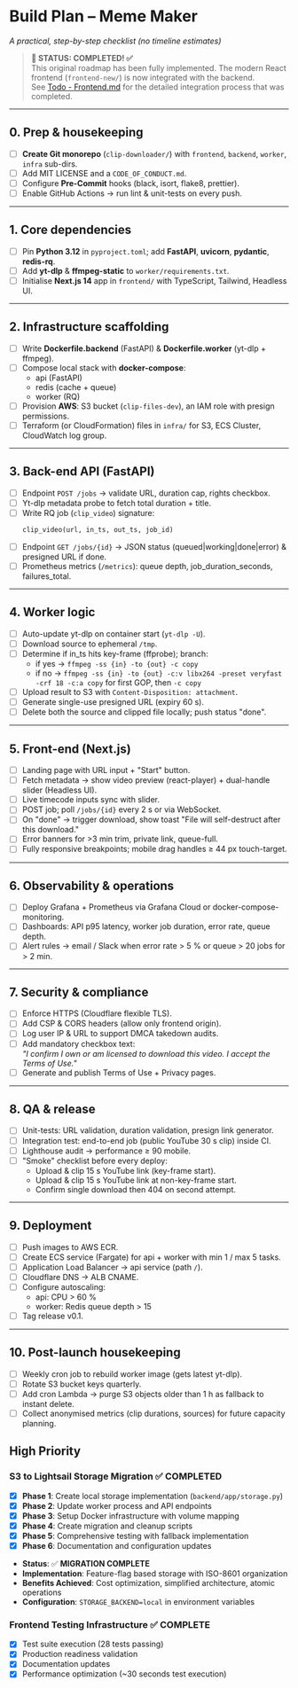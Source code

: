 # Build Plan – Meme Maker 
*A practical, step-by-step checklist (no timeline estimates)*

> **🎉 STATUS: COMPLETED! ✅**  
> This original roadmap has been fully implemented. The modern React frontend (`frontend-new/`) is now integrated with the backend.  
> See [Todo - Frontend.md](Todo%20-%20Frontend.md) for the detailed integration process that was completed.  

---

## 0. Prep & housekeeping
- [ ] **Create Git monorepo** (`clip-downloader/`) with `frontend`, `backend`, `worker`, `infra` sub-dirs.  
- [ ] Add MIT LICENSE and a `CODE_OF_CONDUCT.md`.  
- [ ] Configure **Pre-Commit** hooks (black, isort, flake8, prettier).  
- [ ] Enable GitHub Actions → run lint & unit-tests on every push.  

---

## 1. Core dependencies
- [ ] Pin **Python 3.12** in `pyproject.toml`; add **FastAPI**, **uvicorn**, **pydantic**, **redis-rq**.  
- [ ] Add **yt-dlp** & **ffmpeg-static** to `worker/requirements.txt`.  
- [ ] Initialise **Next.js 14** app in `frontend/` with TypeScript, Tailwind, Headless UI.  

---

## 2. Infrastructure scaffolding
- [ ] Write **Dockerfile.backend** (FastAPI) & **Dockerfile.worker** (yt-dlp + ffmpeg).  
- [ ] Compose local stack with **docker-compose**:  
  - api (FastAPI)  
  - redis (cache + queue)  
  - worker (RQ)  
- [ ] Provision **AWS**: S3 bucket (`clip-files-dev`), an IAM role with presign permissions.  
- [ ] Terraform (or CloudFormation) files in `infra/` for S3, ECS Cluster, CloudWatch log group.  

---

## 3. Back-end API (FastAPI)
- [ ] Endpoint `POST /jobs` → validate URL, duration cap, rights checkbox.  
- [ ] Yt-dlp metadata probe to fetch total duration + title.  
- [ ] Write RQ job (`clip_video`) signature:  
  ```python
  clip_video(url, in_ts, out_ts, job_id)
  ```
- [ ] Endpoint `GET /jobs/{id}` → JSON status (queued|working|done|error) & presigned URL if done.  
- [ ] Prometheus metrics (`/metrics`): queue depth, job_duration_seconds, failures_total.  

---

## 4. Worker logic
- [ ] Auto-update yt-dlp on container start (`yt-dlp -U`).  
- [ ] Download source to ephemeral `/tmp`.  
- [ ] Determine if in_ts hits key-frame (ffprobe); branch:  
  - if yes → `ffmpeg -ss {in} -to {out} -c copy`  
  - if no → `ffmpeg -ss {in} -to {out} -c:v libx264 -preset veryfast -crf 18 -c:a copy` for first GOP, then `-c copy`  
- [ ] Upload result to S3 with `Content-Disposition: attachment`.  
- [ ] Generate single-use presigned URL (expiry 60 s).  
- [ ] Delete both the source and clipped file locally; push status "done".  

---

## 5. Front-end (Next.js)
- [ ] Landing page with URL input + "Start" button.  
- [ ] Fetch metadata → show video preview (react-player) + dual-handle slider (Headless UI).  
- [ ] Live timecode inputs sync with slider.  
- [ ] POST job; poll `/jobs/{id}` every 2 s or via WebSocket.  
- [ ] On "done" → trigger download, show toast "File will self-destruct after this download."  
- [ ] Error banners for >3 min trim, private link, queue-full.  
- [ ] Fully responsive breakpoints; mobile drag handles ≥ 44 px touch-target.  

---

## 6. Observability & operations
- [ ] Deploy Grafana + Prometheus via Grafana Cloud or docker-compose-monitoring.  
- [ ] Dashboards: API p95 latency, worker job duration, error rate, queue depth.  
- [ ] Alert rules → email / Slack when error rate > 5 % or queue > 20 jobs for > 2 min.  

---

## 7. Security & compliance
- [ ] Enforce HTTPS (Cloudflare flexible TLS).  
- [ ] Add CSP & CORS headers (allow only frontend origin).  
- [ ] Log user IP & URL to support DMCA takedown audits.  
- [ ] Add mandatory checkbox text:  
  *"I confirm I own or am licensed to download this video. I accept the Terms of Use."*  
- [ ] Generate and publish Terms of Use + Privacy pages.  

---

## 8. QA & release
- [ ] Unit-tests: URL validation, duration validation, presign link generator.  
- [ ] Integration test: end-to-end job (public YouTube 30 s clip) inside CI.  
- [ ] Lighthouse audit → performance ≥ 90 mobile.  
- [ ] "Smoke" checklist before every deploy:  
  - Upload & clip 15 s YouTube link (key-frame start).  
  - Upload & clip 15 s YouTube link at non-key-frame start.  
  - Confirm single download then 404 on second attempt.  

---

## 9. Deployment
- [ ] Push images to AWS ECR.  
- [ ] Create ECS service (Fargate) for api + worker with min 1 / max 5 tasks.  
- [ ] Application Load Balancer → api service (path `/`).  
- [ ] Cloudflare DNS → ALB CNAME.  
- [ ] Configure autoscaling:  
  - api: CPU > 60 %  
  - worker: Redis queue depth > 15  
- [ ] Tag release v0.1.  

---

## 10. Post-launch housekeeping
- [ ] Weekly cron job to rebuild worker image (gets latest yt-dlp).  
- [ ] Rotate S3 bucket keys quarterly.  
- [ ] Add cron Lambda → purge S3 objects older than 1 h as fallback to instant delete.  
- [ ] Collect anonymised metrics (clip durations, sources) for future capacity planning.  

## High Priority

### S3 to Lightsail Storage Migration ✅ COMPLETED
- [x] **Phase 1**: Create local storage implementation (`backend/app/storage.py`)
- [x] **Phase 2**: Update worker process and API endpoints
- [x] **Phase 3**: Setup Docker infrastructure with volume mapping
- [x] **Phase 4**: Create migration and cleanup scripts
- [x] **Phase 5**: Comprehensive testing with fallback implementation
- [x] **Phase 6**: Documentation and configuration updates
- **Status**: ✅ **MIGRATION COMPLETE**
- **Implementation**: Feature-flag based storage with ISO-8601 organization
- **Benefits Achieved**: Cost optimization, simplified architecture, atomic operations
- **Configuration**: `STORAGE_BACKEND=local` in environment variables

### Frontend Testing Infrastructure ✅ COMPLETE
- [x] Test suite execution (28 tests passing)
- [x] Production readiness validation
- [x] Documentation updates
- [x] Performance optimization (~30 seconds test execution) 